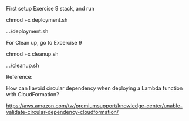 First setup Exercise 9 stack, and run


chmod +x deployment.sh


. ./deployment.sh


For Clean up, go to Excercise 9


chmod +x cleanup.sh


. ./cleanup.sh



Reference:


How can I avoid circular dependency when deploying a Lambda function with CloudFormation?


https://aws.amazon.com/tw/premiumsupport/knowledge-center/unable-validate-circular-dependency-cloudformation/


